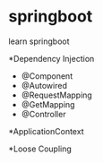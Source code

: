 # springboot
learn springboot

*Dependency Injection

* @Component
* @Autowired
* @RequestMapping
* @GetMapping
* @Controller

*ApplicationContext

*Loose Coupling

